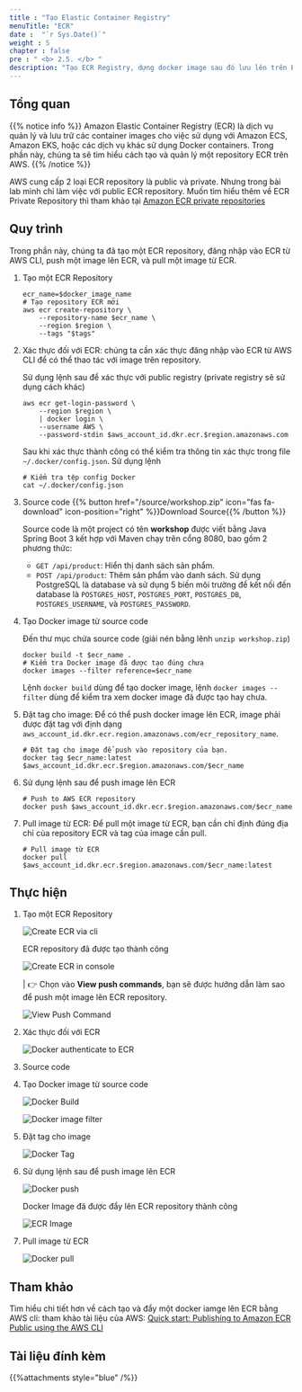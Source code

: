 ```yaml
---
title : "Tạo Elastic Container Registry"
menuTitle: "ECR"
date :  "`r Sys.Date()`" 
weight : 5
chapter : false
pre : " <b> 2.5. </b> "
description: "Tạo ECR Registry, dựng docker image sau đó lưu lên trên ECR registry"
---
```


## Tổng quan

{{% notice info %}}
Amazon Elastic Container Registry (ECR) là dịch vụ quản lý và lưu trữ các container images cho việc sử dụng với Amazon ECS, Amazon EKS, hoặc các dịch vụ khác sử dụng Docker containers. Trong phần này, chúng ta sẽ tìm hiểu cách tạo và quản lý một repository ECR trên AWS.
{{% /notice %}}

AWS cung cấp 2 loại ECR repository là public và private. Nhưng trong bài lab mình chỉ làm việc với public ECR repository. Muốn tìm hiểu thêm về ECR Private Repository thì tham khảo tại [Amazon ECR private repositories](https://docs.aws.amazon.com/AmazonECR/latest/userguide/Repositories.html)

## Quy trình

Trong phần này, chúng ta đã tạo một ECR repository, đăng nhập vào ECR từ AWS CLI, push một image lên ECR, và pull một image từ ECR.

1. Tạo một ECR Repository

    ```shell
    ecr_name=$docker_image_name
    # Tạo repository ECR mới
    aws ecr create-repository \
        --repository-name $ecr_name \
        --region $region \
        --tags "$tags"
    ```

2. Xác thực đối với ECR: chúng ta cần xác thực đăng nhập vào ECR từ AWS CLI để có thể thao tác với image trên repository.

    Sử dụng lệnh sau để xác thực với public registry (private registry sẽ sử dụng cách khác)

    ```shell
    aws ecr get-login-password \
        --region $region \
        | docker login \
        --username AWS \
        --password-stdin $aws_account_id.dkr.ecr.$region.amazonaws.com
    ```

    Sau khi xác thực thành công có thể kiểm tra thông tin xác thực trong file `~/.docker/config.json`. Sử dụng lệnh

    ```shell
    # Kiểm tra tệp config Docker
    cat ~/.docker/config.json
    ```

3. Source code {{% button href="/source/workshop.zip" icon="fas fa-download" icon-position="right" %}}Download Source{{% /button %}}

    Source code là một project có tên **workshop** được viết bằng Java Spring Boot 3 kết hợp với Maven chạy trên cổng 8080, bao gồm 2 phương thức:
    * `GET /api/product`: Hiển thị danh sách sản phẩm.
    * `POST /api/product`: Thêm sản phẩm vào danh sách.
    Sử dụng PostgreSQL là database và sử dụng 5 biến môi trường để kết nối đến database là `POSTGRES_HOST`, `POSTGRES_PORT`, `POSTGRES_DB`, `POSTGRES_USERNAME`, và `POSTGRES_PASSWORD`.

4. Tạo Docker image từ source code

    Đến thư mục chứa source code (giải nén bằng lênh `unzip workshop.zip`)

    ```shell
    docker build -t $ecr_name .
    # Kiểm tra Docker image đã được tạo đúng chưa
    docker images --filter reference=$ecr_name
    ```
    
    Lệnh `docker build` dùng để tạo docker image, lệnh `docker images --filter` dùng để kiểm tra xem docker image đã được tạo hay chưa.

5. Đặt tag cho image: Để có thể push docker image lên ECR, image phải được đặt tag với định dạng `aws_account_id.dkr.ecr.region.amazonaws.com/ecr_repository_name`.
    
    ```shell
    # Đặt tag cho image để push vào repository của bạn.
    docker tag $ecr_name:latest $aws_account_id.dkr.ecr.$region.amazonaws.com/$ecr_name
    ```

6. Sử dụng lệnh sau để push image lên ECR

    ```shell
    # Push to AWS ECR repository
    docker push $aws_account_id.dkr.ecr.$region.amazonaws.com/$ecr_name
    ```

7. Pull image từ ECR: Để pull một image từ ECR, bạn cần chỉ định đúng địa chỉ của repository ECR và tag của image cần pull.

    ```shell
    # Pull image từ ECR
    docker pull $aws_account_id.dkr.ecr.$region.amazonaws.com/$ecr_name:latest
    ```

## Thực hiện

1. Tạo một ECR Repository

    ![Create ECR via cli](/images/2-prerequiste/2.5-ecr/2.5.1-create-ecr.png)

    ECR repository đã được tạo thành công

    ![Create ECR in console](/images/2-prerequiste/2.5-ecr/2.5.2-created-ecr.png)

    | 👉 Chọn vào **View push commands**, bạn sẽ được hướng dẫn làm sao để push một image lên ECR repository.

    ![View Push Command](/images/2-prerequiste/2.5-ecr/2.5.3-view-push-command.png)

2. Xác thực đối với ECR

    ![Docker authenticate to ECR](/images/2-prerequiste/2.5-ecr/2.5.4-authen.png)

3. Source code

4. Tạo Docker image từ source code

    ![Docker Build](/images/2-prerequiste/2.5-ecr/2.5.5-docker-build.png)

    ![Docker image filter](/images/2-prerequiste/2.5-ecr/2.5.6-docker-image.png)

5. Đặt tag cho image

    ![Docker Tag](/images/2-prerequiste/2.5-ecr/2.5.7-docker-tag.png)

6. Sử dụng lệnh sau để push image lên ECR

    ![Docker push](/images/2-prerequiste/2.5-ecr/2.5.8-docker-push.png)

    Docker Image đã được đẩy lên ECR repository thành công

    ![ECR Image](/images/2-prerequiste/2.5-ecr/2.5.9-ecr-image.png)

7. Pull image từ ECR

    ![Docker pull](/images/2-prerequiste/2.5-ecr/2.5.10-docker-pull.png)

## Tham khảo

Tìm hiểu chi tiết hơn về cách tạo và đẩy một docker iamge lên ECR bằng AWS cli: tham khảo tài liệu của AWS: [Quick start: Publishing to Amazon ECR Public using the AWS CLI](https://docs.aws.amazon.com/AmazonECR/latest/public/getting-started-cli.html)

## Tài liệu đính kèm

{{%attachments style="blue" /%}}